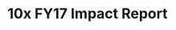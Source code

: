 ---
slug: impact
reportUrl: "/impact/10x_FY17_Year_in_Review_Report.pdf"
title: 10x FY17 Impact Report
hero_banner:
    title: 10x FY17 Impact Report
    subtitle: 10x FY17 Impact Report
year: 17
excerpt: In our first ever Impact Report, we take a deep dive into our burgeoning investment program. Highlights in this report include our early iterations on the funding amounts for each phase, a detailed breakdown of the number of investments we supported and their outcomes, and a snapshot of a few investments, including _Notification Services_ and _Cloud Marketplace_.
template: "2"
pdf: true
permalink: false

---